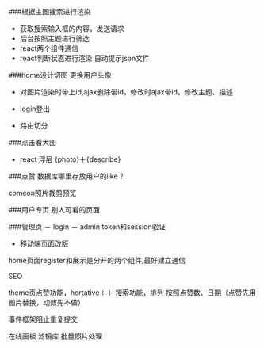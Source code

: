 ###根据主图搜索进行渲染
 - 获取搜索输入框的内容，发送请求
 - 后台按照主题进行筛选
 - react两个组件通信
 - react判断状态进行渲染
 自动提示json文件
 
###home设计切图
更换用户头像
 - 对图片渲染时带上id,ajax删除带id，修改时ajax带id，修改主题、描述

 - login登出

 - 路由切分

###点击看大图
 - react 浮层 {photo}＋{describe}

###点赞
数据库哪里存放用户的like？

comeon照片裁剪预览

###用户专页
别人可看的页面

###管理页
 － login
 － admin
token和session验证

 - 移动端页面改版

home页面register和展示是分开的两个组件,最好建立通信

SEO

theme页点赞功能，hortative＋＋
搜索功能，排列 按照点赞数、日期（点赞先用图片替换，动效先不做）

事件框架阻止重复提交

在线画板
滤镜库
批量照片处理




